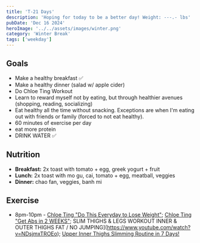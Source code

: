 ```yaml
---
title: 'T-21 Days'
description: 'Hoping for today to be a better day! Weight: ---.- lbs'
pubDate: 'Dec 16 2024'
heroImage: '../../assets/images/winter.png'
category: 'Winter Break'
tags: ['weekday']
---
```


## Goals

- Make a healthy breakfast ✅
- Make a healthy dinner (salad w/ apple cider)
- Do Chloe Ting Workout
- Learn to reward myself not by eating, but through healthier avenues (shopping, reading, socializing)
- Eat healthy all the time without snacking. Exceptions are when I'm eating out with friends or family (forced to not eat healthy).
- 60 minutes of exercise per day
- eat more protein
- DRINK WATER ✅

## Nutrition

- **Breakfast:** 2x toast with tomato + egg, greek yogurt + fruit
- **Lunch:** 2x toast with mo gu, cai, tomato + egg, meatball, veggies
- **Dinner:** chao fan, veggies, banh mi

## Exercise

- 8pm-10pm - [Chloe Ting "Do This Everyday to Lose Weight"](https://www.youtube.com/watch?v=2MoGxae-zyo); [Chloe Ting "Get Abs in 2 WEEKS"](https://www.youtube.com/watch?v=2pLT-olgUJs); SLIM THIGHS & LEGS WORKOUT INNER & OUTER THIGHS FAT / NO JUMPING](https://www.youtube.com/watch?v=NDsjmxTROEo); [Upper Inner Thighs Slimming Routine in 7 Days!](https://www.youtube.com/watch?v=3neRUAR5r1c&t=933s)
